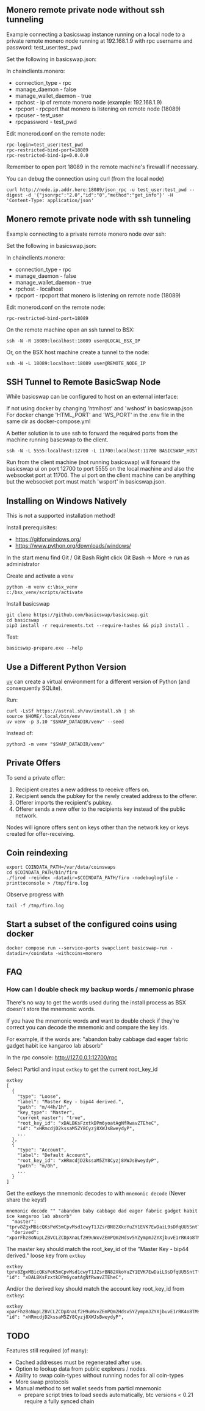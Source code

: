 
## Monero remote private node without ssh tunneling

Example connecting a basicswap instance running on a local node to a private
remote monero node running at 192.168.1.9 with rpc username and password:
test_user:test_pwd

Set the following in basicswap.json:

In chainclients.monero:
- connection_type - rpc
- manage_daemon - false
- manage_wallet_daemon - true
- rpchost - ip of remote monero node (example: 192.168.1.9)
- rpcport - rpcport that monero is listening on remote node (18089)
- rpcuser - test_user
- rpcpassword - test_pwd


Edit monerod.conf on the remote node:

    rpc-login=test_user:test_pwd
    rpc-restricted-bind-port=18089
    rpc-restricted-bind-ip=0.0.0.0

Remember to open port 18089 in the remote machine's firewall if necessary.

You can debug the connection using curl (from the local node)

    curl http://node.ip.addr.here:18089/json_rpc -u test_user:test_pwd --digest -d '{"jsonrpc":"2.0","id":"0","method":"get_info"}' -H 'Content-Type: application/json'


## Monero remote private node with ssh tunneling

Example connecting to a private remote monero node over ssh:

Set the following in basicswap.json:

In chainclients.monero:
- connection_type - rpc
- manage_daemon - false
- manage_wallet_daemon - true
- rpchost - localhost
- rpcport - rpcport that monero is listening on remote node (18089)

Edit monerod.conf on the remote node:

    rpc-restricted-bind-port=18089

On the remote machine open an ssh tunnel to BSX:

    ssh -N -R 18089:localhost:18089 user@LOCAL_BSX_IP

Or, on the BSX host machine create a tunnel to the node:

    ssh -N -L 18089:localhost:18089 user@REMOTE_NODE_IP



## SSH Tunnel to Remote BasicSwap Node

While basicswap can be configured to host on an external interface:

If not using docker by changing 'htmlhost' and 'wshost' in basicswap.json
For docker change 'HTML_PORT' and 'WS_PORT' in the .env file in the same dir as docker-compose.yml

A better solution is to use ssh to forward the required ports from the machine running bascswap to the client.

    ssh -N -L 5555:localhost:12700 -L 11700:localhost:11700 BASICSWAP_HOST

Run from the client machine (not running basicswap) will forward the basicswap ui on port 12700 to port 5555
on the local machine and also the websocket port at 11700.
The ui port on the client machine can be anything but the websocket port must match 'wsport' in basicswap.json.


## Installing on Windows Natively

This is not a supported installation method!

Install prerequisites:
- https://gitforwindows.org/
- https://www.python.org/downloads/windows/


In the start menu find Git / Git Bash
Right click Git Bash -> More -> run as administrator


Create and activate a venv

    python -m venv c:\bsx_venv
    c:/bsx_venv/scripts/activate

Install basicswap

    git clone https://github.com/basicswap/basicswap.git
    cd basicswap
    pip3 install -r requirements.txt --require-hashes && pip3 install .


Test:

    basicswap-prepare.exe --help


## Use a Different Python Version

[uv](https://github.com/astral-sh/uv) can create a virtual environment for a different version of Python (and consequently SQLite).

Run:

    curl -LsSf https://astral.sh/uv/install.sh | sh
    source $HOME/.local/bin/env
    uv venv -p 3.10 "$SWAP_DATADIR/venv" --seed

Instead of:

    python3 -m venv "$SWAP_DATADIR/venv"


## Private Offers

To send a private offer:
 1. Recipient creates a new address to receive offers on.
 2. Recipient sends the pubkey for the newly created address to the offerer.
 3. Offerer imports the recipient's pubkey.
 4. Offerer sends a new offer to the recipients key instead of the public network.

Nodes will ignore offers sent on keys other than the network key or keys created for offer-receiving.


## Coin reindexing

    export COINDATA_PATH=/var/data/coinswaps
    cd $COINDATA_PATH/bin/firo
    ./firod -reindex -datadir=$COINDATA_PATH/firo -nodebuglogfile -printtoconsole > /tmp/firo.log

Observe progress with

    tail -f /tmp/firo.log


## Start a subset of the configured coins using docker

    docker compose run --service-ports swapclient basicswap-run -datadir=/coindata -withcoins=monero



## FAQ

### How can I double check my backup words / mnemonic phrase

There's no way to get the words used during the install process as
BSX doesn't store the mnemonic words.

If you have the mnemonic words and want to double check if they're correct you can decode the mnemonic and compare the key ids.

For example, if the words are:
"abandon baby cabbage dad eager fabric gadget habit ice kangaroo lab absorb"

In the rpc console:
http://127.0.0.1:12700/rpc

Select Particl and input `extkey` to get the current root_key_id

    extkey
    [
      {
        "type": "Loose",
        "label": "Master Key - bip44 derived.",
        "path": "m/44h/1h",
        "key_type": "Master",
        "current_master": "true",
        "root_key_id": "xDALBKsFzxtkDPm6yoatAgNfRwavZTEheC",
        "id": "xHRmcdjD2kssaM5ZY8Cyzj8XWJsBweydyP",
        ...
      },
      {
        "type": "Account",
        "label": "Default Account",
        "root_key_id": "xHRmcdjD2kssaM5ZY8Cyzj8XWJsBweydyP",
        "path": "m/0h",
        ...
      }
    ]

Get the extkeys the mnemonic decodes to with `mnemonic decode` (Never share the keys!)

    mnemonic decode "" "abandon baby cabbage dad eager fabric gadget habit ice kangaroo lab absorb"
      "master": "tprv8ZgxMBicQKsPeK5mCpvMsd1cwyT1JZsrBN82XkoYuZY1EVK7EwDaiL9sDfqUU5SntTfbRfnRedFWjg5xkDG5i3iwd3yP7neX5F2dtdCojk4",
      "derived": "xparFhz8oNupLZBVCLZCDpXnaLf2H9uWxvZEmPQm2Hdsv5YZympmJZYXjbuvE1rRK4o8TMsbbpCWrbQbNvt7CZCeDULrgeQMi536vTuxvuXpWqN",

The master key should match the root_key_id of the "Master Key - bip44 derived." loose key from `extkey`

    extkey tprv8ZgxMBicQKsPeK5mCpvMsd1cwyT1JZsrBN82XkoYuZY1EVK7EwDaiL9sDfqUU5SntTfbRfnRedFWjg5xkDG5i3iwd3yP7neX5F2dtdCojk4
    "id": "xDALBKsFzxtkDPm6yoatAgNfRwavZTEheC",

And/or the derived key should match the account key root_key_id from `extkey`:

    extkey xparFhz8oNupLZBVCLZCDpXnaLf2H9uWxvZEmPQm2Hdsv5YZympmJZYXjbuvE1rRK4o8TMsbbpCWrbQbNvt7CZCeDULrgeQMi536vTuxvuXpWqN
    "id": "xHRmcdjD2kssaM5ZY8Cyzj8XWJsBweydyP",





## TODO

Features still required (of many):
 - Cached addresses must be regenerated after use.
 - Option to lookup data from public explorers / nodes.
 - Ability to swap coin-types without running nodes for all coin-types
 - More swap protocols
 - Manual method to set wallet seeds from particl mnemonic
    - prepare script tries to load seeds automatically, btc versions < 0.21 require a fully synced chain
